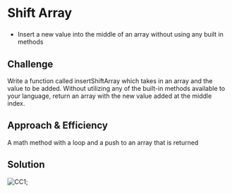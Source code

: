 # Shift Array

### 

- Insert a new value into the middle of an array without using any built in methods




## Challenge
Write a function called insertShiftArray which takes in an array and the value to be added. Without utilizing any of the built-in methods available to your language, return an array with the new value added at the middle index.


## Approach & Efficiency
A math method with a loop and a push to an array that is returned 



## Solution
<!-- Embedded whiteboard image -->
![CC1](./assets/array-shit.png);
